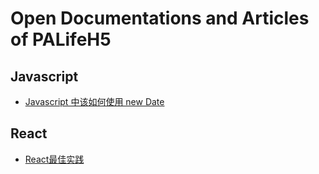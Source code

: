 # Open Documentations and Articles of PALifeH5

## Javascript

- [Javascript 中该如何使用 new Date](./how-to-new-a-date-in-js/README.md)

## React

- [React最佳实践](./react-best-practices/README.md)
